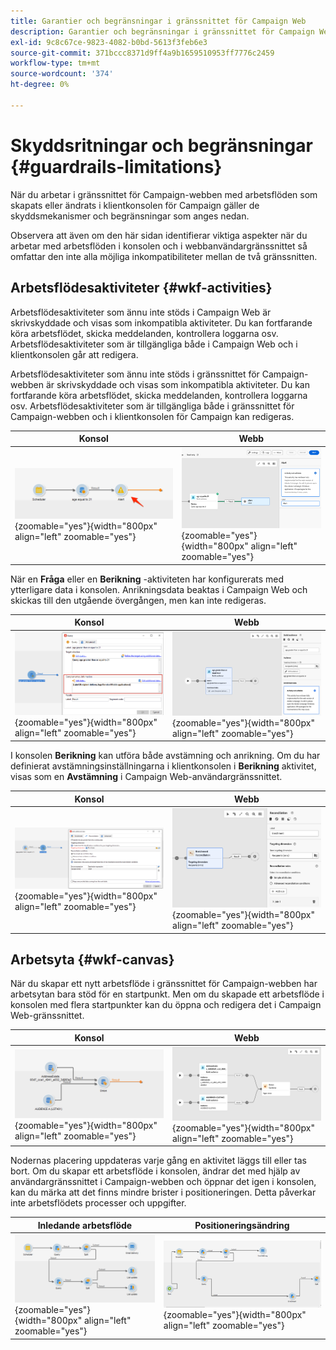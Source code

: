 ```yaml
---
title: Garantier och begränsningar i gränssnittet för Campaign Web
description: Garantier och begränsningar i gränssnittet för Campaign Web
exl-id: 9c8c67ce-9823-4082-b0bd-5613f3feb6e3
source-git-commit: 371bccc8371d9ff4a9b1659510953ff7776c2459
workflow-type: tm+mt
source-wordcount: '374'
ht-degree: 0%

---
```


# Skyddsritningar och begränsningar {#guardrails-limitations}

När du arbetar i gränssnittet för Campaign-webben med arbetsflöden som skapats eller ändrats i klientkonsolen för Campaign gäller de skyddsmekanismer och begränsningar som anges nedan.

Observera att även om den här sidan identifierar viktiga aspekter när du arbetar med arbetsflöden i konsolen och i webbanvändargränssnittet så omfattar den inte alla möjliga inkompatibiliteter mellan de två gränssnitten.

## Arbetsflödesaktiviteter {#wkf-activities}

Arbetsflödesaktiviteter som ännu inte stöds i Campaign Web är skrivskyddade och visas som inkompatibla aktiviteter. Du kan fortfarande köra arbetsflödet, skicka meddelanden, kontrollera loggarna osv. Arbetsflödesaktiviteter som är tillgängliga både i Campaign Web och i klientkonsolen går att redigera.

Arbetsflödesaktiviteter som ännu inte stöds i gränssnittet för Campaign-webben är skrivskyddade och visas som inkompatibla aktiviteter. Du kan fortfarande köra arbetsflödet, skicka meddelanden, kontrollera loggarna osv. Arbetsflödesaktiviteter som är tillgängliga både i gränssnittet för Campaign-webben och i klientkonsolen för Campaign kan redigeras.

| Konsol | Webb |
| --- | --- |
| ![](assets/limitations-activities-console.png){zoomable=&quot;yes&quot;}{width="800px" align="left" zoomable="yes"} | ![](assets/limitations-activities-web.png){zoomable=&quot;yes&quot;}{width="800px" align="left" zoomable="yes"} |

När en **Fråga** eller en **Berikning** -aktiviteten har konfigurerats med ytterligare data i konsolen. Anrikningsdata beaktas i Campaign Web och skickas till den utgående övergången, men kan inte redigeras.

| Konsol | Webb |
| --- | --- |
| ![](assets/limitations-options-console.png){zoomable=&quot;yes&quot;}{width="800px" align="left" zoomable="yes"} | ![](assets/limitations-options-web.png){zoomable=&quot;yes&quot;}{width="800px" align="left" zoomable="yes"} |

I konsolen **Berikning** kan utföra både avstämning och anrikning. Om du har definierat avstämningsinställningarna i klientkonsolen i **Berikning** aktivitet, visas som en **Avstämning** i Campaign Web-användargränssnittet.

| Konsol | Webb |
| --- | --- |
| ![](assets/limitations-enrichment-console.png){zoomable=&quot;yes&quot;}{width="800px" align="left" zoomable="yes"} | ![](assets/limitations-enrichment-web.png){zoomable=&quot;yes&quot;}{width="800px" align="left" zoomable="yes"} |

## Arbetsyta {#wkf-canvas}

När du skapar ett nytt arbetsflöde i gränssnittet för Campaign-webben har arbetsytan bara stöd för en startpunkt. Men om du skapade ett arbetsflöde i konsolen med flera startpunkter kan du öppna och redigera det i Campaign Web-gränssnittet.

| Konsol | Webb |
| --- | --- |
| ![](assets/limitations-multiple-console.png){zoomable=&quot;yes&quot;}{width="800px" align="left" zoomable="yes"} | ![](assets/limitations-multiple-web.png){zoomable=&quot;yes&quot;}{width="800px" align="left" zoomable="yes"} |

Nodernas placering uppdateras varje gång en aktivitet läggs till eller tas bort. Om du skapar ett arbetsflöde i konsolen, ändrar det med hjälp av användargränssnittet i Campaign-webben och öppnar det igen i konsolen, kan du märka att det finns mindre brister i positioneringen. Detta påverkar inte arbetsflödets processer och uppgifter.

| Inledande arbetsflöde | Positioneringsändring |
| --- | --- |
| ![](assets/limitations-positioning1.png){zoomable=&quot;yes&quot;}{width="800px" align="left" zoomable="yes"} | ![](assets/limitations-positioning2.png){zoomable=&quot;yes&quot;}{width="800px" align="left" zoomable="yes"} |
